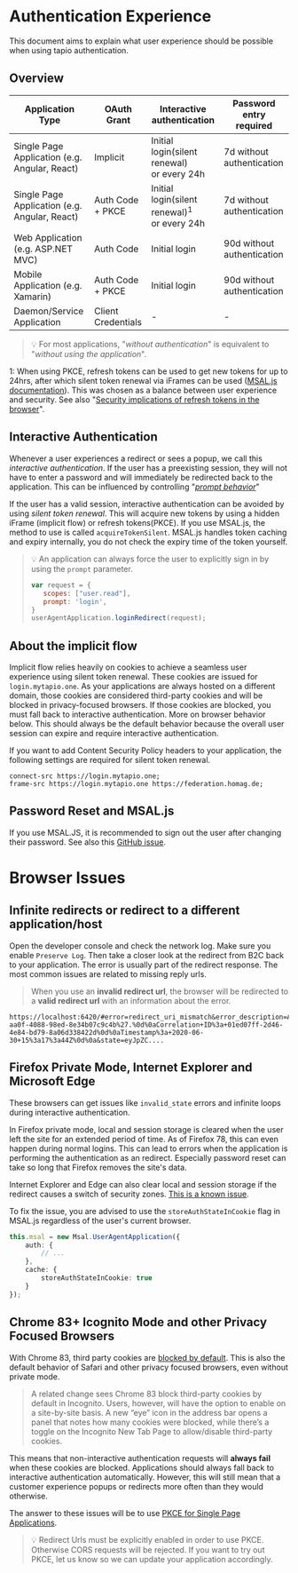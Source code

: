 # Authentication Experience

This document aims to explain what user experience should be possible when using tapio authentication.

## Overview

| Application Type                              | OAuth Grant        | Interactive authentication                                  | Password entry required    |
| --------------------------------------------- | ------------------ | ----------------------------------------------------------- | -------------------------- |
| Single Page Application (e.g. Angular, React) | Implicit           | Initial login(silent renewal) <br/> or every 24h             | 7d without authentication  |
| Single Page Application (e.g. Angular, React) | Auth Code + PKCE   | Initial login(silent renewal)<sup>1</sup> <br/> or every 24h | 7d without authentication  |
| Web Application (e.g. ASP.NET MVC)            | Auth Code          | Initial login                                               | 90d without authentication |
| Mobile Application (e.g. Xamarin)             | Auth Code + PKCE   | Initial login                                               | 90d without authentication |
| Daemon/Service Application                    | Client Credentials | -                                                           | -                          |

> 💡 For most applications, "*without authentication*" is equivalent to "*without using the application*".

1: When using PKCE, refresh tokens can be used to get new tokens for up to 24hrs, after which silent token renewal via iFrames can be used ([MSAL.js documentation](https://github.com/AzureAD/microsoft-authentication-library-for-js/blob/dev/lib/msal-browser/docs/token-lifetimes.md#token-renewal)). This was chosen as a balance between user experience and security. See also "[Security implications of refresh tokens in the browser](https://docs.microsoft.com/en-us/azure/active-directory/develop/reference-third-party-cookies-spas#security-implications-of-refresh-tokens-in-the-browser)".

## Interactive Authentication

Whenever a user experiences a redirect or sees a popup, we call this *interactive authentication*. If the user has a preexisting session, they will not have to enter a password and will immediately be redirected back to the application. This can be influenced by controlling "[*prompt behavior*](https://docs.microsoft.com/en-us/azure/active-directory/develop/msal-js-prompt-behavior)"

If the user has a valid session, interactive authentication can be avoided by using *silent token renewal*. This will acquire new tokens by using a hidden iFrame (implicit flow) or refresh tokens(PKCE). If you use MSAL.js, the method to use is called `acquireTokenSilent`. MSAL.js handles token caching and expiry internally, you do not check the expiry time of the token yourself.

> 💡 An application can always force the user to explicitly sign in by using the `prompt` parameter.
> ```javascript
> var request = {
>    scopes: ["user.read"],
>    prompt: 'login',
> }
> userAgentApplication.loginRedirect(request);
> ```

## About the implicit flow
Implicit flow relies heavily on cookies to achieve a seamless user experience using silent token renewal. These cookies are issued for `login.mytapio.one`. As your applications are always hosted on a different domain, those cookies are considered third-party cookies and will be blocked in privacy-focused browsers. If those cookies are blocked, you must fall back to interactive authentication. More on browser behavior below. This should always be the default behavior because the overall user session can expire and require interactive authentication.

If you want to add Content Security Policy headers to your application, the following settings are required for silent token renewal.

```
connect-src https://login.mytapio.one;
frame-src https://login.mytapio.one https://federation.homag.de;
```

## Password Reset and MSAL.js
If you use MSAL.JS, it is recommended to sign out the user after changing their password. See also this [GitHub issue](https://github.com/AzureAD/microsoft-authentication-library-for-js/issues/440).

# Browser Issues

## Infinite redirects or redirect to a different application/host
Open the developer console and check the network log. Make sure you enable `Preserve Log`. Then take a closer look at the redirect from B2C back to your application. The error is usually part of the redirect response. The most common issues are related to missing reply urls. 

> When you use an **invalid redirect url**, the browser will be redirected to a **valid redirect url** with an information about the error. 

```
https://localhost:6420/#error=redirect_uri_mismatch&error_description=AADB2C90006%3a+The+redirect+URI+%27http%3a%2f%2flocalhost%3a6421%2f%27+provided+in+the+request+is+not+registered+for+the+client+id+%27a76b9dc0-aa0f-4088-98ed-8e34b07c9c4b%27.%0d%0aCorrelation+ID%3a+01ed07ff-2d46-4e84-bd79-8a06d338422d%0d%0aTimestamp%3a+2020-06-30+15%3a17%3a44Z%0d%0a&state=eyJpZC....
```


## Firefox Private Mode, Internet Explorer and Microsoft Edge
These browsers can get issues like `invalid_state` errors and infinite loops during interactive authentication.

In Firefox private mode, local and session storage is cleared when the user left the site for an extended period of time. As of Firefox 78, this can even happen during normal logins. This can lead to errors when the application is performing the authentication as an redirect. Especially password reset can take so long that Firefox removes the site's data.

Internet Explorer and Edge can also clear local and session storage if the redirect causes a switch of security zones. [This is a known issue](https://docs.microsoft.com/en-us/azure/active-directory/develop/msal-js-known-issues-ie-edge-browsers).

To fix the issue, you are advised to use the `storeAuthStateInCookie` flag in MSAL.js regardless of the user's current browser.

```typescript
this.msal = new Msal.UserAgentApplication({
    auth: {
        // ...
    },
    cache: {
        storeAuthStateInCookie: true
    }
});
```

## Chrome 83+ Icognito Mode and other Privacy Focused Browsers
With Chrome 83, third party cookies are [blocked by default](https://9to5google.com/2020/05/19/chrome-83-mac-windows-stable/). This is also the default behavior of Safari and other privacy focused browsers, even without private mode.
> A related change sees Chrome 83 block third-party cookies by default in Incognito. Users, however, will have the option to enable on a site-by-site basis. A new “eye” icon in the address bar opens a panel that notes how many cookies were blocked, while there’s a toggle on the Incognito New Tab Page to allow/disable third-party cookies.

This means that non-interactive authentication requests will **always fail** when these cookies are blocked. Applications should always fall back to interactive authentication automatically. However, this will still mean that a customer experience popups or redirects more often than they would otherwise.

The answer to these issues will be to use [PKCE for Single Page Applications](https://docs.microsoft.com/en-us/azure/active-directory/develop/reference-third-party-cookies-spas).

> 💡 Redirect Urls must be explicitly enabled in order to use PKCE. Otherwise CORS requests will be rejected. If you want to try out PKCE, let us know so we can update your application accordingly.

